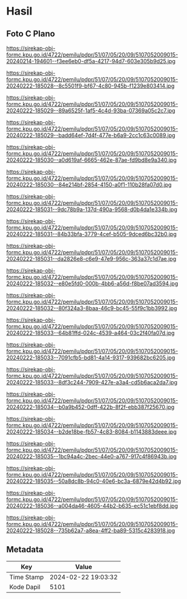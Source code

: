 # Hasil

## Foto C Plano

https://sirekap-obj-formc.kpu.go.id/4722/pemilu/pdpr/51/07/05/20/09/5107052009015-20240214-194601--f3ee6eb0-df5a-4217-94d7-603e305b9d25.jpg

https://sirekap-obj-formc.kpu.go.id/4722/pemilu/pdpr/51/07/05/20/09/5107052009015-20240222-185028--8c5501f9-bf67-4c80-945b-f1239e803414.jpg

https://sirekap-obj-formc.kpu.go.id/4722/pemilu/pdpr/51/07/05/20/09/5107052009015-20240222-185029--89a6525f-1af5-4c4d-93ba-07369a05c2c7.jpg

https://sirekap-obj-formc.kpu.go.id/4722/pemilu/pdpr/51/07/05/20/09/5107052009015-20240222-185029--badd64ef-7d4f-477e-b6a9-2cc1c63c0089.jpg

https://sirekap-obj-formc.kpu.go.id/4722/pemilu/pdpr/51/07/05/20/09/5107052009015-20240222-185030--a0d619af-6665-462e-87ae-fd9bd8e9a340.jpg

https://sirekap-obj-formc.kpu.go.id/4722/pemilu/pdpr/51/07/05/20/09/5107052009015-20240222-185030--84e214bf-2854-4150-a0f1-110b28fa07d0.jpg

https://sirekap-obj-formc.kpu.go.id/4722/pemilu/pdpr/51/07/05/20/09/5107052009015-20240222-185031--9dc78b9a-137d-490a-9568-d0b4da1e334b.jpg

https://sirekap-obj-formc.kpu.go.id/4722/pemilu/pdpr/51/07/05/20/09/5107052009015-20240222-185031--84b33bfa-3779-4cef-b505-9dced6bc32b0.jpg

https://sirekap-obj-formc.kpu.go.id/4722/pemilu/pdpr/51/07/05/20/09/5107052009015-20240222-185031--da2826e8-c6e9-47e9-956c-363a37c1d7ae.jpg

https://sirekap-obj-formc.kpu.go.id/4722/pemilu/pdpr/51/07/05/20/09/5107052009015-20240222-185032--e80e5fd0-000b-4bb6-a56d-f8be07ad3594.jpg

https://sirekap-obj-formc.kpu.go.id/4722/pemilu/pdpr/51/07/05/20/09/5107052009015-20240222-185032--80f324a3-8baa-46c9-bc45-55f9c1bb3992.jpg

https://sirekap-obj-formc.kpu.go.id/4722/pemilu/pdpr/51/07/05/20/09/5107052009015-20240222-185033--64b81ffd-024c-4539-a464-03c2f40fa07d.jpg

https://sirekap-obj-formc.kpu.go.id/4722/pemilu/pdpr/51/07/05/20/09/5107052009015-20240222-185033--7091cfb5-bd81-4a14-9317-939682bc6205.jpg

https://sirekap-obj-formc.kpu.go.id/4722/pemilu/pdpr/51/07/05/20/09/5107052009015-20240222-185033--8df3c244-7909-427e-a3a4-cd5b6aca2da7.jpg

https://sirekap-obj-formc.kpu.go.id/4722/pemilu/pdpr/51/07/05/20/09/5107052009015-20240222-185034--b0a9b452-0dff-422b-8f2f-ebb387f25670.jpg

https://sirekap-obj-formc.kpu.go.id/4722/pemilu/pdpr/51/07/05/20/09/5107052009015-20240222-185034--b2de18be-fb57-4c83-8084-b1143883deee.jpg

https://sirekap-obj-formc.kpu.go.id/4722/pemilu/pdpr/51/07/05/20/09/5107052009015-20240222-185035--1bc94a4c-2bec-44e0-a767-917c4f86943b.jpg

https://sirekap-obj-formc.kpu.go.id/4722/pemilu/pdpr/51/07/05/20/09/5107052009015-20240222-185035--50a8dc8b-94c0-40e6-bc3a-6879e42d4b92.jpg

https://sirekap-obj-formc.kpu.go.id/4722/pemilu/pdpr/51/07/05/20/09/5107052009015-20240222-185036--a004da46-4605-44b2-b635-ec51c1ebf8dd.jpg

https://sirekap-obj-formc.kpu.go.id/4722/pemilu/pdpr/51/07/05/20/09/5107052009015-20240222-185028--735b62a7-a8ea-4ff2-ba89-5315c4283918.jpg


## Metadata

| Key        | Value               |
| ---------- | ------------------- |
| Time Stamp | 2024-02-22 19:03:32 |
| Kode Dapil | 5101                |



